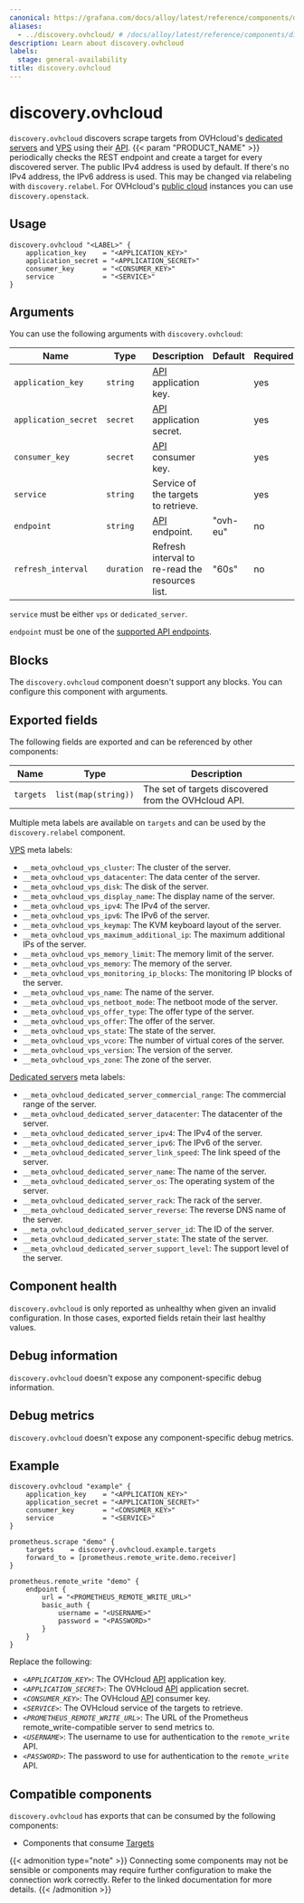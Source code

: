 ```yaml
---
canonical: https://grafana.com/docs/alloy/latest/reference/components/discovery/discovery.ovhcloud/
aliases:
  - ../discovery.ovhcloud/ # /docs/alloy/latest/reference/components/discovery.ovhcloud/
description: Learn about discovery.ovhcloud
labels:
  stage: general-availability
title: discovery.ovhcloud
---
```


# discovery.ovhcloud

`discovery.ovhcloud` discovers scrape targets from OVHcloud's [dedicated servers][] and [VPS][] using their [API][].
{{< param "PRODUCT_NAME" >}} periodically checks the REST endpoint and create a target for every discovered server.
The public IPv4 address is used by default. If there's no IPv4 address, the IPv6 address is used.
This may be changed via relabeling with `discovery.relabel`.
For OVHcloud's [public cloud][] instances you can use `discovery.openstack`.

[API]: https://api.ovh.com/
[public cloud]: https://www.ovhcloud.com/en/public-cloud/
[VPS]: https://www.ovhcloud.com/en/vps/
[Dedicated servers]: https://www.ovhcloud.com/en/bare-metal/

## Usage

```alloy
discovery.ovhcloud "<LABEL>" {
    application_key    = "<APPLICATION_KEY>"
    application_secret = "<APPLICATION_SECRET>"
    consumer_key       = "<CONSUMER_KEY>"
    service            = "<SERVICE>"
}
```

## Arguments

You can use the following arguments with `discovery.ovhcloud`:

Name                 | Type       | Description                                     | Default  | Required
---------------------|------------|-------------------------------------------------|----------|---------
`application_key`    | `string`   | [API][] application key.                        |          | yes
`application_secret` | `secret`   | [API][] application secret.                     |          | yes
`consumer_key`       | `secret`   | [API][] consumer key.                           |          | yes
`service`            | `string`   | Service of the targets to retrieve.             |          | yes
`endpoint`           | `string`   | [API][] endpoint.                               | "ovh-eu" | no
`refresh_interval`   | `duration` | Refresh interval to re-read the resources list. | "60s"    | no

`service` must be either `vps` or `dedicated_server`.

`endpoint` must be one of the [supported API endpoints][supported-apis].

[supported-apis]: https://github.com/ovh/go-ovh#supported-apis

## Blocks

The `discovery.ovhcloud` component doesn't support any blocks. You can configure this component with arguments.

## Exported fields

The following fields are exported and can be referenced by other components:

Name      | Type                | Description
----------|---------------------|-----------------------------------------------------
`targets` | `list(map(string))` | The set of targets discovered from the OVHcloud API.

Multiple meta labels are available on `targets` and can be used by the `discovery.relabel` component.

[VPS][] meta labels:

* `__meta_ovhcloud_vps_cluster`: The cluster of the server.
* `__meta_ovhcloud_vps_datacenter`: The data center of the server.
* `__meta_ovhcloud_vps_disk`: The disk of the server.
* `__meta_ovhcloud_vps_display_name`: The display name of the server.
* `__meta_ovhcloud_vps_ipv4`: The IPv4 of the server.
* `__meta_ovhcloud_vps_ipv6`: The IPv6 of the server.
* `__meta_ovhcloud_vps_keymap`: The KVM keyboard layout of the server.
* `__meta_ovhcloud_vps_maximum_additional_ip`: The maximum additional IPs of the server.
* `__meta_ovhcloud_vps_memory_limit`: The memory limit of the server.
* `__meta_ovhcloud_vps_memory`: The memory of the server.
* `__meta_ovhcloud_vps_monitoring_ip_blocks`: The monitoring IP blocks of the server.
* `__meta_ovhcloud_vps_name`: The name of the server.
* `__meta_ovhcloud_vps_netboot_mode`: The netboot mode of the server.
* `__meta_ovhcloud_vps_offer_type`: The offer type of the server.
* `__meta_ovhcloud_vps_offer`: The offer of the server.
* `__meta_ovhcloud_vps_state`: The state of the server.
* `__meta_ovhcloud_vps_vcore`: The number of virtual cores of the server.
* `__meta_ovhcloud_vps_version`: The version of the server.
* `__meta_ovhcloud_vps_zone`: The zone of the server.

[Dedicated servers][] meta labels:

* `__meta_ovhcloud_dedicated_server_commercial_range`: The commercial range of the server.
* `__meta_ovhcloud_dedicated_server_datacenter`: The datacenter of the server.
* `__meta_ovhcloud_dedicated_server_ipv4`: The IPv4 of the server.
* `__meta_ovhcloud_dedicated_server_ipv6`: The IPv6 of the server.
* `__meta_ovhcloud_dedicated_server_link_speed`: The link speed of the server.
* `__meta_ovhcloud_dedicated_server_name`: The name of the server.
* `__meta_ovhcloud_dedicated_server_os`: The operating system of the server.
* `__meta_ovhcloud_dedicated_server_rack`: The rack of the server.
* `__meta_ovhcloud_dedicated_server_reverse`: The reverse DNS name of the server.
* `__meta_ovhcloud_dedicated_server_server_id`: The ID of the server.
* `__meta_ovhcloud_dedicated_server_state`: The state of the server.
* `__meta_ovhcloud_dedicated_server_support_level`: The support level of the server.

## Component health

`discovery.ovhcloud` is only reported as unhealthy when given an invalid configuration.
In those cases, exported fields retain their last healthy values.

## Debug information

`discovery.ovhcloud` doesn't expose any component-specific debug information.

## Debug metrics

`discovery.ovhcloud` doesn't expose any component-specific debug metrics.

## Example

```alloy
discovery.ovhcloud "example" {
    application_key    = "<APPLICATION_KEY>"
    application_secret = "<APPLICATION_SECRET>"
    consumer_key       = "<CONSUMER_KEY>"
    service            = "<SERVICE>"
}

prometheus.scrape "demo" {
    targets    = discovery.ovhcloud.example.targets
    forward_to = [prometheus.remote_write.demo.receiver]
}

prometheus.remote_write "demo" {
    endpoint {
        url = "<PROMETHEUS_REMOTE_WRITE_URL>"
        basic_auth {
            username = "<USERNAME>"
            password = "<PASSWORD>"
        }
    }
}
```

Replace the following:

* _`<APPLICATION_KEY>`_: The OVHcloud [API][] application key.
* _`<APPLICATION_SECRET>`_: The OVHcloud [API][] application secret.
* _`<CONSUMER_KEY>`_: The OVHcloud [API][] consumer key.
* _`<SERVICE>`_: The OVHcloud service of the targets to retrieve.
* _`<PROMETHEUS_REMOTE_WRITE_URL>`_: The URL of the Prometheus remote_write-compatible server to send metrics to.
* _`<USERNAME>`_: The username to use for authentication to the `remote_write` API.
* _`<PASSWORD>`_: The password to use for authentication to the `remote_write` API.

<!-- START GENERATED COMPATIBLE COMPONENTS -->

## Compatible components

`discovery.ovhcloud` has exports that can be consumed by the following components:

- Components that consume [Targets](../../../compatibility/#targets-consumers)

{{< admonition type="note" >}}
Connecting some components may not be sensible or components may require further configuration to make the connection work correctly.
Refer to the linked documentation for more details.
{{< /admonition >}}

<!-- END GENERATED COMPATIBLE COMPONENTS -->
